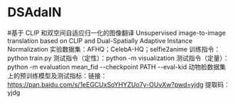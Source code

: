 # DSAdaIN
#基于 CLIP 和双空间自适应归一化的图像翻译
Unsupervised image-to-image translation based on CLIP and Dual-Spatially Adaptive Instance Normalization
实验数据集：AFHQ；CelebA-HQ；selfie2anime
训练指令：python train.py
测试指令（定性）：python -m visualization
测试指令（定量）：python -m evaluation mean_fid --checkpoint PATH --eval-kid
动物脸数据集上的预训练模型及测试指标：链接：https://pan.baidu.com/s/1eEGCUxSoYHYZUo7y-OUvXw?pwd=yjdg 提取码：yjdg
